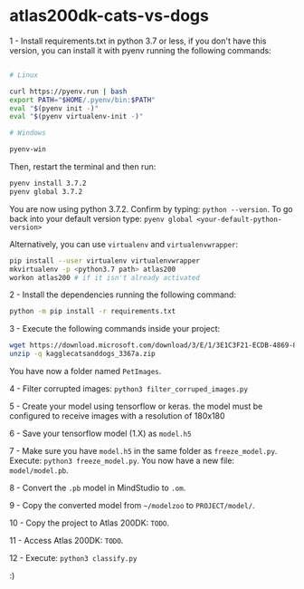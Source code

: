 # atlas200dk-cats-vs-dogs

1 - Install requirements.txt in python 3.7 or less, if you don't have this version, you can install it with pyenv running the following commands:

```bash

# Linux

curl https://pyenv.run | bash
export PATH="$HOME/.pyenv/bin:$PATH"
eval "$(pyenv init -)"
eval "$(pyenv virtualenv-init -)"

# Windows

pyenv-win
```
Then, restart the terminal and then run:
```bash
pyenv install 3.7.2
pyenv global 3.7.2
```

You are now using python 3.7.2. Confirm by typing: `python --version`. To go back into your default version type: `pyenv global <your-default-python-version>`

Alternatively, you can use `virtualenv` and `virtualenvwrapper`:

```bash
pip install --user virtualenv virtualenvwrapper
mkvirtualenv -p <python3.7 path> atlas200
workon atlas200 # if it isn't already activated
```

2 - Install the dependencies running the following command:
```bash
python -m pip install -r requirements.txt
```

3 - Execute the following commands inside your project:

```bash
wget https://download.microsoft.com/download/3/E/1/3E1C3F21-ECDB-4869-8368-6DEBA77B919F/kagglecatsanddogs_3367a.zip
unzip -q kagglecatsanddogs_3367a.zip
```
You have now a folder named `PetImages`.

4 - Filter corrupted images: `python3 filter_corruped_images.py`

5 - Create your model using tensorflow or keras. the model must be configured to receive images with a resolution of 180x180

6 - Save your tensorflow model (1.X) as `model.h5`

7 - Make sure you have `model.h5` in the same folder as `freeze_model.py`. Execute: `python3 freeze_model.py`. You now have a new file: `model/model.pb`.

8 - Convert the `.pb` model in MindStudio to `.om`.

9 - Copy the converted model from `~/modelzoo` to `PROJECT/model/`.

10 - Copy the project to Atlas 200DK: `TODO`.

11 - Access Atlas 200DK: `TODO`.

12 - Execute: `python3 classify.py`

:)
